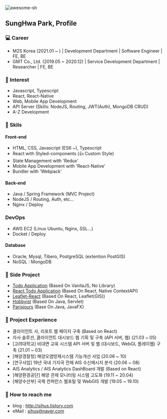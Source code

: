 <p align="left"> <img src="https://komarev.com/ghpvc/?username=awesome-sh&label=Profile%20views&color=0e75b6&style=flat" alt="awesome-sh" /> </p>

## SungHwa Park, Profile

### :computer: Career
- M2S Korea (2021.01 ~ ) | Development Department | Software Engineer | FE, BE
- GMT Co., Ltd. (2019.05 ~ 2020.12) | Service Development Department | Researcher | FE, BE


### :balloon: Interest
 - Javascript, Typescript
 - React, React-Native
 - Web, Mobile App Development
 - API Server (Skills: NodeJS, Routing, JWT(Auth), MongoDB CRUD)
 - A-Z Development
 
 
### :triangular_flag_on_post: Skils
 #### Front-end
 - HTML, CSS, Javascript (ES6 ~), Typescript
 - React with Styled-components (👍 Custom Style)
 - State Management with 'Redux'
 - Mobile App Development with 'React-Native'
 - Bundler with 'Webpack'

 #### Back-end
 - Java / Spring Framework (MVC Project)
 - NodeJS / Routing, Auth, etc...
 - Nginx / Deploy

 ### DevOps
 - AWS EC2 (Linux Ubuntu, Nginx, SSL...)
 - Docket / Deploy

 #### Database
 - Oracle, Mysql, Tibero, PostgreSQL (extention PostGIS)
 - NoSQL : MongoDB
 

### :page_with_curl: Side Project
 - [Todo Application](https://github.com/awesome-sh/todo-list) (Based On VanilaJS, No Library)
 - [React Todo Application](https://github.com/awesome-sh/react-todolist) (Based On React, Native ContextAPI)
 - [Leaflet-React](https://github.com/awesome-sh/Leaflet-React) (Based On React, Leaflet(GIS))
 - [Hobbyist](https://github.com/awesome-sh/Hobbyist) (Based On Java, Servlet)
 - [Parisjours](https://github.com/awesome-sh/ParisJours) (Base On Java, JavaFX)
 
 
### :seedling: Project Experience
 - 클라이언트 사, 리포트 웹 페이지 구축 (Based on React)
 - 자사 솔루션, 클라이언트 대시보드 웹 기획 및 구축 (API 서버, 웹) (21.03 ~ 05)
 - [고려대학교] 비대면 교육 시스템 API 서버 및 웹 (대시보드, WebGL 플레이웹) 구축 (21.01 ~ 03)
 - [해양경찰청] 해양오염방제시스템 기능개선 사업 (20.06 ~ 10)
 - [연구사업] 19년 국내 기지국 전체 AIS 수신메시지 분석 (20.06 ~ 08)
 - AIS Analytics / AIS Analytics DashBoard 개발 (Based on React)
 - [해양환경공단] 해양 관제 모니터링 시스템 고도화 (19.11 ~ 20.04)
 - [해양수산부] 국제 컨퍼런스 웹포털 및 WebGIS 개발 (19.05 ~ 19.10)
 
### :email: How to reach me
 - blog : http://sihus.tistory.com
 - eMail : sihus@naver.com
 
 

